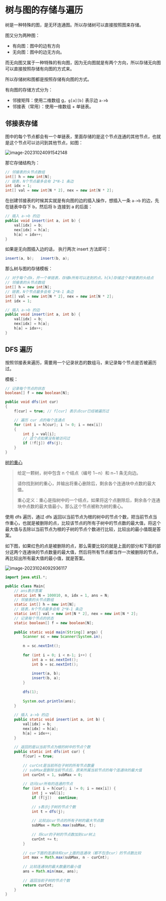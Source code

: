 # 树与图的存储与遍历

树是一种特殊的图，是无环连通图。所以存储树可以直接按照图来存储。

图又分为两种图：

+ 有向图：图中的边有方向
+ 无向图：图中的边无方向。

而无向图又属于一种特殊的有向图，因为无向图就是有两个方向，所以存储无向图可以直接按照存储有向图的方式来。

所以存储树和图都是按照存储有向图的方式。

有向图的存储方式分为：

+ 邻接矩阵：使用二维数组 g，`g[a][b]` 表示边 `a->b`
+ 邻接表（常用）：使用一维数组 + 单链表。

## 邻接表存储

图中的每个节点都会有一个单链表，里面存储的是这个节点连通的其他节点，也就是这个节点可以访问到其他节点，如图：

![image-20231024091542148](https://gitee.com/LowProfile666/image-bed/raw/master/img/202310240916050.png)

那它存储结构为：

```java
// 邻接表的头节点数组
int[] h = new int[N];  
// 链表，N个节点最多会有 2*N-1 条边
int idx = 1;
int[] val = new int[N * 2], nex = new int[N * 2];
```

在创建邻接表的时候其实就是有向图的边的插入操作，想插入一条 `a->b` 的边，先在链表中存下 b，然后将 b 连接到 a 的后面：

```java 
// 插入 a->b 的边
public void insert(int a, int b) {
    val[idx] = b;
    nex[idx] = h[a];
    h[a] = idx++;
}
```

如果是无向图插入边的话， 执行两次 insert 方法即可：

```java
insert(a, b);	insert(b, a);
```

那么树与图的存储模板：

```java
// 对于每个点k，开一个单链表，存储k所有可以走到的点。h[k]存储这个单链表的头结点
// 邻接表的头节点数组
int[] h = new int[N];  
// 链表，N个节点最多会有 2*N-1 条边
int[] val = new int[N * 2], nex = new int[N * 2];
int idx = 1;

// 插入 a->b 的边
public void insert(int a, int b) {
    val[idx] = b;
    nex[idx] = h[a];
    h[a] = idx++;
}
```

## DFS 遍历

按照邻接表来遍历，需要用一个记录状态的数组马，来记录每个节点是否被遍历过。

模板：

```java
// 记录每个节点的状态
boolean[] f = new boolean[N];

public void dfs(int cur)
{
    f[cur] = true; // f[cur] 表示点cur已经被遍历过

    // 遍历 cur 点的每个连通点
    for (int i = h[cur]; i != 0; i = nex[i])
    {
        int j = val[i];
        // 这个点如果没有被访问过
        if (!f[j]) dfs(j);
    }
}
```



[树的重心](https://www.acwing.com/problem/content/submission/848/)

> 给定一颗树，树中包含 n 个结点（编号 1∼n）和 n−1 条无向边。
>
> 请你找到树的重心，并输出将重心删除后，剩余各个连通块中点数的最大值。
>
> 重心定义：重心是指树中的一个结点，如果将这个点删除后，剩余各个连通块中点数的最大值最小，那么这个节点被称为树的重心。

使用 dfs 遍历，通过 dfs 返回以当前节点为根的树中的节点个数，把当前节点当作重心，也就是被删除的点，比较该节点的所有子树中的节点数的最大值，将这个最大值与去除以当前节点为根的子树的节点个数进行比较，比较出的最小值既是答案。

如下图，如果红色的点是被删除的点，那么需要比较的就是上面的部分和下面的部分这两个连通块的节点数量的最大值，然后将所有节点都当作一次被删除的节点，再比较出所有最大值的最小值，就是答案。

![image-20231024092936117](https://gitee.com/LowProfile666/image-bed/raw/master/img/202310240929152.png)

```java
import java.util.*;

public class Main{
    // ans表示答案
    static int N = 100010, n, idx = 1, ans = N;
    // 邻接表的头节点数组
    static int[] h = new int[N];  
    // 链表，N个节点最多会有 2*N-1 条边
    static int[] val = new int[N * 2], nex = new int[N * 2];
    // 记录每个节点的状态
    static boolean[] f = new boolean[N];
    
    public static void main(String[] args) {
        Scanner sc = new Scanner(System.in);
        
        n = sc.nextInt();
        
        for (int i = 0; i < n-1; i++) {
            int a = sc.nextInt();
            int b = sc.nextInt();
            
            insert(a, b);
            insert(b, a);
        }
        
        dfs(1);
        
        System.out.println(ans);
    }
    
    // 插入 a->b 的边
    public static void insert(int a, int b) {
        val[idx] = b;
        nex[idx] = h[a];
        h[a] = idx++;
    }
    
    // 返回的是以当前节点为根的树中的节点个数
    public static int dfs(int cur) {
        f[cur] = true;
        
        // curCnt是当前所在子树的所有节点数量
        // subMax是删除当前节点后，原来所属当前节点的每个连通块的最大值
        int curCnt = 1, subMax = 0;
        
        // 访问cur所有的连通的节点
        for (int i = h[cur]; i != 0; i = nex[i]) {
            int j = val[i];
            if (f[j])   continue;
            
            // s表示j子树的节点个数
            int t = dfs(j);
            
            // 比较出cur节点的所有子树的最大节点数
            subMax = Math.max(subMax, t);
            
            // 将cur的子树的节点数加到cur树上
            curCnt += t;
        }
        
        // cur下面的连通块和cur上面的连通块（都不包含cur）的节点数比较
        int max = Math.max(subMax, n - curCnt);
        
        // 比较连通块的最大数量的最小值
        ans = Math.min(max, ans);
        
        // 返回当前子树的节点个数
        return curCnt;
    }
}
```

